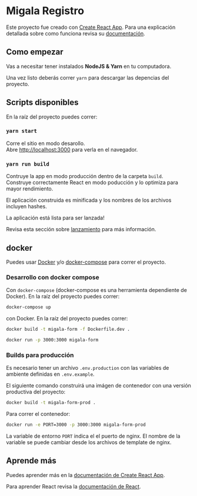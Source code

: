 # Migala Registro

Este proyecto fue creado con [Create React App](https://github.com/facebook/create-react-app). Para una explicación detallada sobre como funciona revisa su [documentación](https://github.com/facebook/create-react-app).

## Como empezar

Vas a necesitar tener instalados **NodeJS & Yarn** en tu computadora.

Una vez listo deberás correr `yarn` para descargar las depencias del proyecto.

## Scripts disponibles

En la raíz del proyecto puedes correr:

### `yarn start`

Corre el sitio en modo desarollo.\
Abre [http://localhost:3000](http://localhost:3000) para verla en el navegador.

### `yarn run build`

Contruye la app en modo producción dentro de la carpeta `build`.\
Construye correctamente React en modo poducción y lo optimiza para mayor rendimiento.

El aplicación construida es minificada y los nombres de los archivos incluyen hashes.

La aplicación está lista para ser lanzada!

Revisa esta sección sobre [lanzamiento](https://facebook.github.io/create-react-app/docs/deployment) para más información.

## docker

Puedes usar [Docker](https://docs.docker.com/get-docker/) y/o [docker-compose](https://docs.docker.com/compose/install/) para correr el proyecto.

### Desarrollo con docker compose

Con `docker-compose` (docker-compose es una herramienta dependiente de Docker). En la raíz del proyecto puedes correr:

```sh
docker-compose up
```

con Docker. En la raíz del proyecto puedes correr:

```sh
docker build -t migala-form -f Dockerfile.dev .
```

```sh
docker run -p 3000:3000 migala-form
```

### Builds para producción

Es necesario tener un archivo `.env.production` con las variables de ambiente definidas en `.env.example`.

El siguiente comando construirá una imágen de contenedor con una versión
productiva del proyecto:

```sh
docker build -t migala-form-prod .
```

Para correr el contenedor:

```sh
docker run -e PORT=3000 -p 3000:3000 migala-form-prod
```

La variable de entorno `PORT` indica el el puerto de nginx. El nombre de la 
variable se puede cambiar desde los archivos de template de nginx.


## Aprende más

Puedes aprender más en la [documentación de Create React App](https://facebook.github.io/create-react-app/docs/getting-started).

Para aprender React revisa la [documentación de React](https://reactjs.org/).
